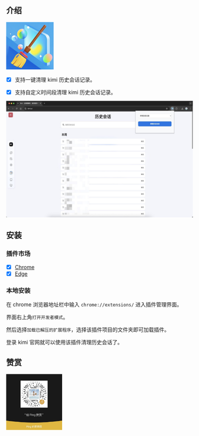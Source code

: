 ## 介绍

![logo](./128.png)

- [x] 支持一键清理 kimi 历史会话记录。

- [x] 支持自定义时间段清理 kimi 历史会话记录。

![example](./example.jpg)

## 安装

### 插件市场

- [x] [Chrome](https://chromewebstore.google.com/detail/kimi-%E5%8E%86%E5%8F%B2%E4%BC%9A%E8%AF%9D%E6%B8%85%E7%90%86%E5%99%A8/pjjimhcohddafofeloikfbpbbejkoiff?hl=zh-CN&utm_source=ext_sidebar)
- [x] [Edge](https://microsoftedge.microsoft.com/addons/detail/kimi-%E5%8E%86%E5%8F%B2%E4%BC%9A%E8%AF%9D%E6%B8%85%E7%90%86%E5%99%A8/pgnnclhebjklcndnhejgknnmclpaoghn)

### 本地安装

在 chrome 浏览器地址栏中输入 `chrome://extensions/` 进入插件管理界面。

界面右上角`打开开发者模式`。

然后选择`加载已解压的扩展程序`，选择该插件项目的文件夹即可加载插件。

登录 kimi 官网就可以使用该插件清理历史会话了。

## 赞赏

<div style="display: flex; gap: 0; justify-content: flex-start; align-items: flex-start;">
    <img src="https://raw.githubusercontent.com/zzkrix/blog-images/main/assets/2025-03-31-13-09-gGyqMk.jpg" style="width: 30%; margin: 0; padding: 0;">
</div>
